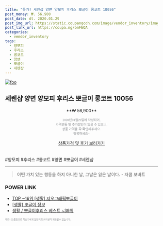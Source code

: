 ```yaml
--- 
title: "특가! 세렌샵 양면 양모피 후리스 뽀글이 롱코트 10056" 
post_money: ₩. 56,900 
post_date: dt. 2020.01.29 
post_img_url: https://static.coupangcdn.com/image/vendor_inventory/images/2018/11/20/16/2/315160fc-dc98-4354-8b4b-78d9f30bd78d.jpg 
post_link_url: https://coupa.ng/bnFEQA 
categories: 
  - vendor_inventory 
tags: 
  - 양모피 
  - 후리스 
  - 롱코트 
  - 양면 
  - 뽀글이 
  - 세렌샵 
--- 
```

[![foo](https://static.coupangcdn.com/image/vendor_inventory/images/2018/11/20/16/2/315160fc-dc98-4354-8b4b-78d9f30bd78d.jpg)](https://coupa.ng/bnFEQA) 

## 세렌샵 양면 양모피 후리스 뽀글이 롱코트 10056 
<p style="text-align: center;">**₩ 56,900**</p> 
<p style="text-align: center;"><span style="color: #898c8f; font-family: Georgia,Times,serif; font-size: 0.75em;">2020년01월29일에 작성되어, <br>가격변동 및 추가할인이 있을 수 있으니,<br> 상품 가격을 꼭!확인해주세요.<br>행복하세요~</span> 
</p>	 
<div markdown="0" style="text-align: center;"><a href="https://coupa.ng/bnFEQA" class="btn btn--success">상품가격 및 후기 보러가기</a></div> 
<br><br> 
  #양모피 #후리스 #롱코트 #양면 #뽀글이 #세렌샵 
<hr> 

> 어떤 가치 있는 행동을 하지 아니한 날, 그날은 잃은 날이다. - 자콥 보바트 


### POWER LINK

* <a href="https://blog.naver.com/an0733/221785407774" target="_blank"> TOP ~16위 [생활] 지오그래픽뽀글이</a>
* <a href="https://blog.naver.com/santokki14/221768431297" target="_blank"> [생활] 뽀글이 정보 </a>
* <a href="https://blog.naver.com/santokki14/221788371407" target="_blank">생활 / 뽀글이후리스 베스트 ~39위</a>

<span style="color: #898c8f; font-family: Georgia,Times,serif; font-size: 0.55em;">파트너스활동으로 작성자에게 일정액의 커미션이 제공될수 있습니다.</span> 
